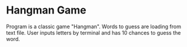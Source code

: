 # Hangman Game
Program is a classic game "Hangman". Words to guess are loading from text file. User inputs letters by terminal and has 10 chances to guess the word.
